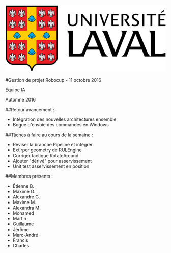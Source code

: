 ![UL_Logo](https://github.com/RoboCupULaval/Admin/blob/master/scrum/ul_logo.png)

#Gestion de projet Robocup - 11 octobre 2016

Équipe IA

Automne 2016

##Retour avancement :

- Intégration des nouvelles architectures ensemble
- Bogue d'envoie des commandes en Windows


##Tâches à faire au cours de la semaine :

- Réviser la branche Pipeline et intégrer
- Extirper geometry de RULEngine
- Corriger tactique RotateAround
- Ajouter "dérivé" pour asservissement
- Unit test asservissement en position


##Membres présents :

- Étienne B.
- Maxime G.
- Alexandre G.
- Maxime M.
- Alexandra M.
- Mohamed
- Martin
- Guillaume
- Jérôme
- Marc-André
- Francis
- Charles
